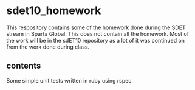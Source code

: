 # sdet10_homework
This respository contains some of the homework done during the SDET stream in Sparta Global. This does not contain all the homework. Most of the work will be in the sdET10 repository as a lot of it was continued on from the work done during class.

## contents
Some simple unit tests written in ruby using rspec.

